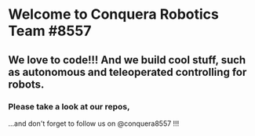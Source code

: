 # Welcome to Conquera Robotics Team #8557

## We love to code!!! And we build cool stuff, such as autonomous and teleoperated controlling for robots.

### Please take a look at our repos,

...and don't forget to follow us on @conquera8557 !!!




